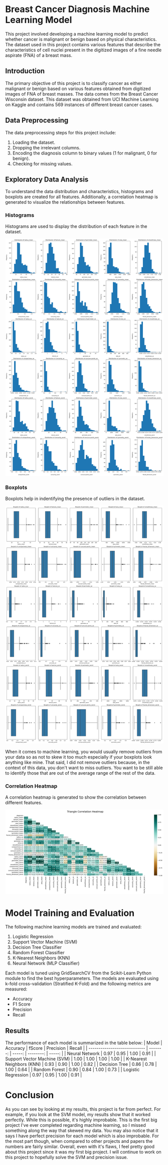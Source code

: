 Breast Cancer Diagnosis Machine Learning Model
==============================================

This project involved developing a machine learning model to predict whether cancer is malignant or benign based on physical characteristics. The dataset used in this project contains various features that describe the characteristics of cell nuclei present in the digitized images of a fine needle aspirate (FNA) of a breast mass.

Introduction
------------
The primary objective of this project is to classify cancer as either malignant or benign based on various features obtained from digitized images of FNA of breast masses. The data comes from the Breast Cancer Wisconsin dataset. This dataset was obtained from UCI Machine Learning on Kaggle and contains 569 instances of different breast cancer cases.

Data Preprocessing
------------------
The data preprocessing steps for this project include:
  1. Loading the dataset.
  2. Dropping the irrelevant columns.
  3. Encoding the diagnosis column to binary values (1 for malignant, 0 for benign).
  4. Checking for missing values.

Exploratory Data Analysis
-------------------------
To understand the data distribution and characteristics, histograms and boxplots are created for all features. Additionally, a correlation heatmap is generated to visualize the relationships between features.

### Histograms
Histograms are used to display the distribution of each feature in the dataset.

![alt text](https://github.com/nov8r/FP/blob/main/hist.png "Distribution Histogram")

### Boxplots
Boxplots help in indentifying the presence of outliers in the dataset.

![alt text](https://github.com/nov8r/FP/blob/main/box.png "Boxplot")

When it comes to machine learning, you would usually remove outliers from your data so as not to skew it too much especially if your boxplots look anything like mine. That said, I did not remove outliers because, in the context of this data, you don't want to miss outliers. You want to be still able to identify those that are out of the average range of the rest of the data.

### Correlation Heatmap
A correlation heatmap is generated to show the correlation between different features.

![alt text](https://github.com/nov8r/FP/blob/main/correlationheat.png "Correlation Heatmap")

Model Training and Evaluation
=============================
The following machine learning models are trained and evaluated:
  1. Logistic Regression
  2. Support Vector Machine (SVM)
  3. Decision Tree Classifier
  4. Random Forest Classifier
  5. K-Nearest Neighbors (KNN)
  6. Neural Network (MLP Classifier)

Each model is tuned using GridSearchCV from the Scikit-Learn Python module to find the best hyperparameters. The models are evaluated using k-fold cross-validation (Stratified K-Fold) and the following metrics are measured:
  - Accuracy
  - F1 Score
  - Precision
  - Recall

Results
-------
The performance of each model is summarized in the table below:
| Model                        | Accuracy | fScore | Precision | Recall |
| ---------------------------- | -------: | -----: | --------: | -----: |
| Neural Network               | 0.97     | 0.95   | 1.00      | 0.91   |
| Support Vector Machine (SVM) | 1.00     | 1.00   | 1.00      | 1.00   |
| K-Nearest Neighbors (KNN)    | 0.93     | 0.90   | 1.00      | 0.82   |
| Decision Tree                | 0.86     | 0.78   | 1.00      | 0.64   |
| Random Forest                | 0.90     | 0.84   | 1.00      | 0.73   |
| Logistic Regression          | 0.97     | 0.95   | 1.00      | 0.91   |

Conclusion
==========
As you can see by looking at my results, this project is far from perfect. For example, if you look at the SVM model, my results show that it worked perfectly. While this is possible, it's highly improbable. This is the first big project I've ever completed regarding machine learning, so I missed something along the way that skewed my data. You may also notice that it says I have perfect precision for each model which is also improbable. For the most part though, when compared to other projects and papers the numbers are fairly similar. Overall, even with it's flaws, I feel pretty good about this project since it was my first big project. I will continue to work on this project to hopefully solve the SVM and precision issue.

